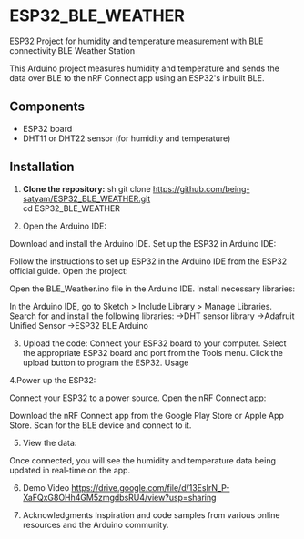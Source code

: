 # ESP32_BLE_WEATHER
ESP32 Project for humidity and temperature measurement with BLE connectivity
BLE Weather Station

This Arduino project measures humidity and temperature and sends the data over BLE to the nRF Connect app using an ESP32's inbuilt BLE.

## Components

- ESP32 board
- DHT11 or DHT22 sensor (for humidity and temperature)

## Installation

1. **Clone the repository:**
   sh
   git clone https://github.com/being-satyam/ESP32_BLE_WEATHER.git         
   cd ESP32_BLE_WEATHER
   
2. Open the Arduino IDE:

Download and install the Arduino IDE.
Set up the ESP32 in Arduino IDE:

Follow the instructions to set up ESP32 in the Arduino IDE from the ESP32 official guide.
Open the project:

Open the BLE_Weather.ino file in the Arduino IDE.
Install necessary libraries:

In the Arduino IDE, go to Sketch > Include Library > Manage Libraries.
Search for and install the following libraries:
->DHT sensor library
->Adafruit Unified Sensor
->ESP32 BLE Arduino

3. Upload the code:
Connect your ESP32 board to your computer.
Select the appropriate ESP32 board and port from the Tools menu.
Click the upload button to program the ESP32.
Usage

4.Power up the ESP32:

Connect your ESP32 to a power source.
Open the nRF Connect app:

Download the nRF Connect app from the Google Play Store or Apple App Store.
Scan for the BLE device and connect to it.

5. View the data:

Once connected, you will see the humidity and temperature data being updated in real-time on the app.

6. Demo Video
https://drive.google.com/file/d/13EsIrN_P-XaFQxG8OHh4GM5zmgdbsRU4/view?usp=sharing

7. Acknowledgments
Inspiration and code samples from various online resources and the Arduino community.
